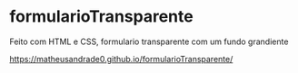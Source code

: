 # formularioTransparente

Feito com HTML e CSS, formulario transparente com um fundo grandiente

https://matheusandrade0.github.io/formularioTransparente/

